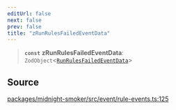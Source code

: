 ```yaml
---
editUrl: false
next: false
prev: false
title: "zRunRulesFailedEventData"
---
```


> **`const`** **zRunRulesFailedEventData**: `ZodObject`\<[`RunRulesFailedEventData`](/api/midnight-smoker/midnight-smoker/event/type-aliases/runrulesfailedeventdata/)\>

## Source

[packages/midnight-smoker/src/event/rule-events.ts:125](https://github.com/boneskull/midnight-smoker/blob/417858b/packages/midnight-smoker/src/event/rule-events.ts#L125)
